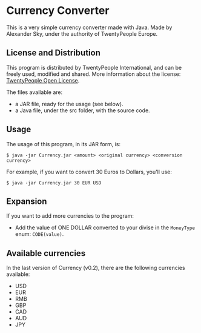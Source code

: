 # Currency Converter

This is a very simple currency converter made with Java.
Made by Alexander Sky, under the authority of TwentyPeople Europe.

## License and Distribution

This program is distributed by TwentyPeople International, and can be freely used, modified and shared. More information about the license: [TwentyPeople Open License](http://twentypeopleinternational.blogspot.com.es/p/our-licenses.html#tpol).

The files available are:

* a JAR file, ready for the usage (see below).
* a Java file, under the src folder, with the source code.

## Usage

The usage of this program, in its JAR form, is:

    $ java -jar Currency.jar <amount> <original currency> <conversion currency>

For example, if you want to convert 30 Euros to Dollars, you'll use:

    $ java -jar Currency.jar 30 EUR USD

## Expansion

If you want to add more currencies to the program:

* Add the value of ONE DOLLAR converted to your divise in the `MoneyType` enum: `CODE(value)`.

## Available currencies

In the last version of Currency (v0.2), there are the following currencies available:

* USD
* EUR
* RMB
* GBP
* CAD
* AUD
* JPY
